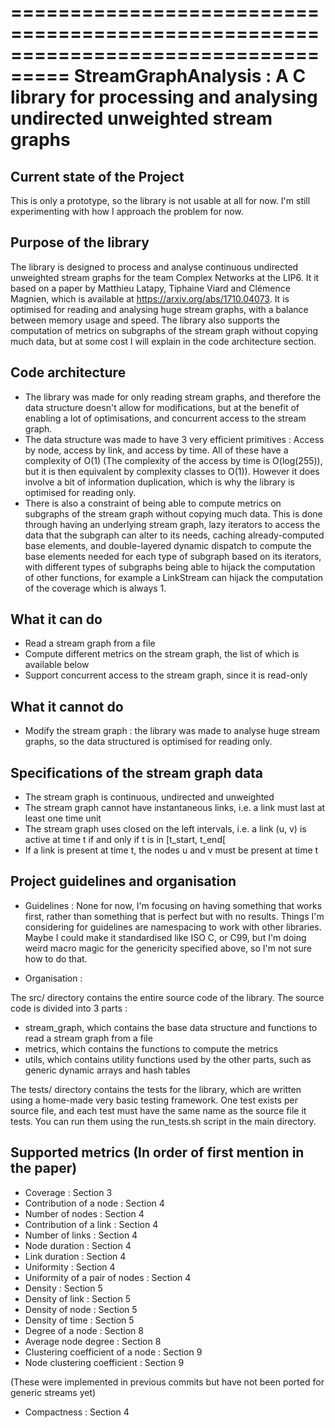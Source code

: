 ===================================================================================
StreamGraphAnalysis : A C library for processing and analysing undirected unweighted stream graphs
===================================================================================

Current state of the Project
----------------------------
This is only a prototype, so the library is not usable at all for now. I'm still experimenting with how I approach the problem for now.

Purpose of the library
----------------------
The library is designed to process and analyse continuous undirected unweighted stream graphs for the team Complex Networks at the LIP6.
It it based on a paper by Matthieu Latapy, Tiphaine Viard and Clémence Magnien, which is available at https://arxiv.org/abs/1710.04073.
It is optimised for reading and analysing huge stream graphs, with a balance between memory usage and speed.
The library also supports the computation of metrics on subgraphs of the stream graph without copying much data, but at some cost I will explain in the code architecture section.

Code architecture
-----------------
- The library was made for only reading stream graphs, and therefore the data structure doesn't allow for modifications, but at the benefit of enabling a lot of optimisations, and concurrent access to the stream graph.
- The data structure was made to have 3 very efficient primitives : Access by node, access by link, and access by time. All of these have a complexity of O(1) (The complexity of the access by time is O(log(255)), but it is then equivalent by complexity classes to O(1)). However it does involve a bit of information duplication, which is why the library is optimised for reading only.
- There is also a constraint of being able to compute metrics on subgraphs of the stream graph without copying much data. This is done through having an underlying stream graph, lazy iterators to access the data that the subgraph can alter to its needs, caching already-computed base elements, and double-layered dynamic dispatch to compute the base elements needed for each type of subgraph based on its iterators, with different types of subgraphs being able to hijack the computation of other functions, for example a LinkStream can hijack the computation of the coverage which is always 1.

What it can do
--------------
- Read a stream graph from a file
- Compute different metrics on the stream graph, the list of which is available below
- Support concurrent access to the stream graph, since it is read-only

What it cannot do
-----------------
- Modify the stream graph : the library was made to analyse huge stream graphs, so the data structured is optimised for reading only.

Specifications of the stream graph data
---------------------------------------
- The stream graph is continuous, undirected and unweighted
- The stream graph cannot have instantaneous links, i.e. a link must last at least one time unit
- The stream graph uses closed on the left intervals, i.e. a link (u, v) is active at time t if and only if t is in [t_start, t_end[
- If a link is present at time t, the nodes u and v must be present at time t

Project guidelines and organisation
--------------------
- Guidelines :
None for now, I'm focusing on having something that works first, rather than something that is perfect but with no results.
Things I'm considering for guidelines are namespacing to work with other libraries.
Maybe I could make it standardised like ISO C, or C99, but I'm doing weird macro magic for the genericity specified above, so I'm not sure how to do that.

- Organisation :

The src/ directory contains the entire source code of the library.
The source code is divided into 3 parts :
  - stream_graph, which contains the base data structure and functions to read a stream graph from a file
  - metrics, which contains the functions to compute the metrics
  - utils, which contains utility functions used by the other parts, such as generic dynamic arrays and hash tables

The tests/ directory contains the tests for the library, which are written using a home-made very basic testing framework.
One test exists per source file, and each test must have the same name as the source file it tests.
You can run them using the run_tests.sh script in the main directory.

Supported metrics (In order of first mention in the paper)
-----------------------------------------------------------

- Coverage : Section 3
- Contribution of a node : Section 4
- Number of nodes : Section 4
- Contribution of a link : Section 4
- Number of links : Section 4
- Node duration : Section 4
- Link duration : Section 4
- Uniformity : Section 4
- Uniformity of a pair of nodes : Section 4
- Density : Section 5
- Density of link : Section 5
- Density of node : Section 5
- Density of time : Section 5
- Degree of a node : Section 8
- Average node degree : Section 8
- Clustering coefficient of a node : Section 9
- Node clustering coefficient : Section 9

(These were implemented in previous commits but have not been ported for generic streams yet)
- Compactness : Section 4
